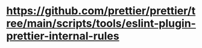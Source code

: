 # https://github.com/prettier/prettier/tree/main/scripts/tools/eslint-plugin-prettier-internal-rules